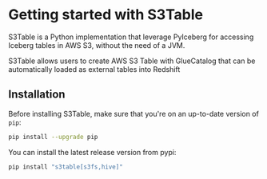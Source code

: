 # Getting started with S3Table

S3Table is a Python implementation that leverage PyIceberg for accessing Iceberg tables in AWS S3, without the need of a JVM.

S3Table allows users to create AWS S3 Table with GlueCatalog that can be automatically loaded as external tables into Redshift

## Installation

Before installing S3Table, make sure that you're on an up-to-date version of `pip`:

```sh
pip install --upgrade pip
```

You can install the latest release version from pypi:

```sh
pip install "s3table[s3fs,hive]"
```
